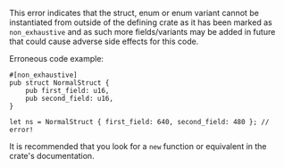 This error indicates that the struct, enum or enum variant cannot be
instantiated from outside of the defining crate as it has been marked
as `non_exhaustive` and as such more fields/variants may be added in
future that could cause adverse side effects for this code.

Erroneous code example:

```ignore (it only works cross-crate)
#[non_exhaustive]
pub struct NormalStruct {
    pub first_field: u16,
    pub second_field: u16,
}

let ns = NormalStruct { first_field: 640, second_field: 480 }; // error!
```

It is recommended that you look for a `new` function or equivalent in the
crate's documentation.
